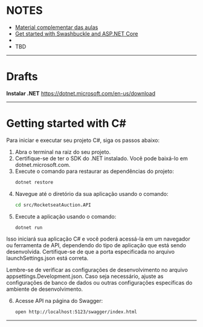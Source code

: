 
# NOTES

- [Material complementar das aulas][1]
- [Get started with Swashbuckle and ASP.NET Core][2]
- 
- TBD

-----------------------------------------

# Drafts

**Instalar .NET**
https://dotnet.microsoft.com/en-us/download

-----------------------------------------

# Getting started with C#

Para iniciar e executar seu projeto C#, siga os passos abaixo:

1. Abra o terminal na raiz do seu projeto.
2. Certifique-se de ter o SDK do .NET instalado. Você pode baixá-lo em dotnet.microsoft.com.
3. Execute o comando para restaurar as dependências do projeto:
    ```bash
    dotnet restore
    ```
4. Navegue até o diretório da sua aplicação usando o comando:
    ```bash
    cd src/RocketseatAuction.API
    ```
5. Execute a aplicação usando o comando:
    ```bash
    dotnet run
    ```

Isso iniciará sua aplicação C# e você poderá acessá-la em um navegador ou ferramenta de API, dependendo do tipo de aplicação que está sendo desenvolvida. Certifique-se de que a porta especificada no arquivo launchSettings.json está correta.

Lembre-se de verificar as configurações de desenvolvimento no arquivo appsettings.Development.json. Caso seja necessário, ajuste as configurações de banco de dados ou outras configurações específicas do ambiente de desenvolvimento.

6. Acesse API na página do Swagger:
    ```bash
    open http://localhost:5123/swagger/index.html
    ```

-----------------------------------------



<!-- Footnote links -->

[1]: https://efficient-sloth-d85.notion.site/NLW-14-Expert-9e11ff472de64b08a5f9e277a20c3ecc?pvs=18
[2]: https://learn.microsoft.com/en-us/aspnet/core/tutorials/getting-started-with-swashbuckle?view=aspnetcore-8.0&tabs=visual-studio